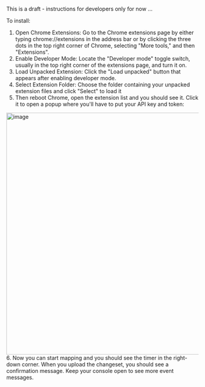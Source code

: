 This is a draft - instructions for developers only for now ...

To install:

1. Open Chrome Extensions:
Go to the Chrome extensions page by either typing chrome://extensions in the address bar or by clicking the three dots in the top right corner of Chrome, selecting "More tools," and then "Extensions".
2. Enable Developer Mode:
Locate the "Developer mode" toggle switch, usually in the top right corner of the extensions page, and turn it on.
3. Load Unpacked Extension:
Click the "Load unpacked" button that appears after enabling developer mode.
4. Select Extension Folder:
Choose the folder containing your unpacked extension files and click "Select" to load it
5. Then reboot Chrome, open the extension list and you should see it. Click it to open a popup where you'll have to put your API key and token:
<img width="517" height="632" alt="image" src="https://github.com/user-attachments/assets/3f7643fa-aea9-4463-84af-fec147d817df" />
6. Now you can start mapping and you should see the timer in the right-down corner.
When you upload the changeset, you should see a confirmation message.
Keep your console open to see more event messages.

